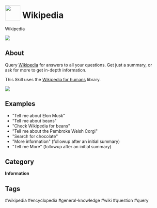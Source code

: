 # <img src='https://raw.githack.com/FortAwesome/Font-Awesome/master/svgs/brands/wikipedia-w.svg' card_color='#000000' width='50' height='50' style='vertical-align:bottom'/> Wikipedia
Wikipedia

![](./logo.png)

## About 
Query [Wikipedia](https://www.wikipedia.org) for answers to all your questions.  Get just a summary, or ask for more to get in-depth information.
 
 This Skill uses the [Wikipedia for humans](https://github.com/OpenJarbas/wikipedia_for_humans) library. 

![](./gui.gif)

## Examples 
* "Tell me about Elon Musk"
* "Tell me about beans"
* "Check Wikipedia for beans"
* "Tell me about the Pembroke Welsh Corgi"
* "Search for chocolate"
* "More information" (followup after an initial summary)
* "Tell me More" (followup after an initial summary)


## Category
**Information**

## Tags
#wikipedia
#encyclopedia
#general-knowledge
#wiki
#question
#query
